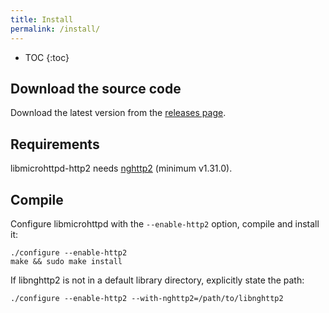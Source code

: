 ```yaml
---
title: Install
permalink: /install/
---
```


* TOC
{:toc}

## Download the source code

Download the latest version from the [releases page](https://github.com/maru/libmicrohttpd-http2/releases).

## Requirements

libmicrohttpd-http2 needs [nghttp2](https://github.com/nghttp2/nghttp2/releases)
(minimum v1.31.0).

## Compile

Configure libmicrohttpd with the ``--enable-http2`` option, compile and install it:

    ./configure --enable-http2
    make && sudo make install

If libnghttp2 is not in a default library directory, explicitly state the path:

    ./configure --enable-http2 --with-nghttp2=/path/to/libnghttp2
